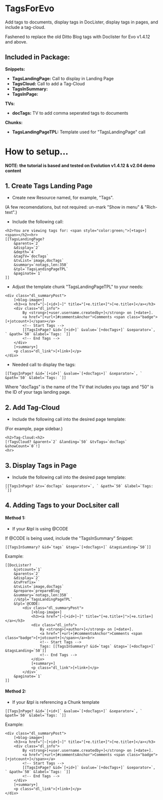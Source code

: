 # TagsForEvo
Add tags to documents, display tags in DocLister, display tags in pages, and include a tag-cloud.

Fashened to replace the old Ditto Blog tags with Doclister for Evo v1.4.12 and above.


## Included in Package:
**Snippets:** 
* **TagsLandingPage:** Call to display in Landing Page
* **TagsCloud:** Call to add a Tag-Cloud
* **TagsInSummary:** 
* **TagsInPage:** 

**TVs:** 
* **docTags:** TV to add comma seperated tags to documents

**Chunks:** 
* **TagsLandingPageTPL:** Template used for "TagsLandingPage" call


# How to setup...

#### NOTE: the tutorial is based and tested on Evolution v1.4.12 & v2.04 demo content

## 1. Create Tags Landing Page

* Create new Resource named, for example, "Tags".

(A few recomendations, but not required: un-mark "Show in menu" & "Rich-text".)

* Include the following call:

```
<h2>You are viewing tags for: <span style="color:green;">[+tags+]<span></h2><hr>
[[TagsLandingPage?
	&parents=`2`
	&display=`2`
	&depth=`4`
	&tagTV=`docTags`
	&tvList=`image,docTags`
	&summary=`notags,len:350`
	&tpl=`TagsLandingPageTPL`
	&paginate=`1`
]]
```

* Adjust the template chunk "TagsLandingPageTPL" to your needs:

```
<div class="dl_summaryPost">
	[+blog-image+]	
	<h3><a href="[~[+id+]~]" title="[+e.title+]">[+e.title+]</a></h3>
	<div class="dl_info">
		By <strong>[+user.username.createdby+]</strong> on [+date+].
		<a href="[+url+]#commentsAnchor">Comments <span class="badge">[+jotcount+]</span></a>
		<!-- Start Tags -->
		[[TagsInPage? &id=`[+id+]` &value=`[+docTags+]` &separator=`, ` &path=`50` &label=`Tags: `]]
		<!-- End Tags -->
	</div>
	[+summary+]
	<p class="dl_link">[+link+]</p>
</div>
```

* Needed call to display the tags:

```
[[TagsInPage? &id=`[+id+]` &value=`[+docTags+]` &separator=`, ` &path=`50` &label=`Tags: `]]
```

Where "docTags" is the name of the TV that includes you tags and "50" is the ID of your tags landing page.



## 2. Add Tag-Cloud

* Include the following call into the desired page template:

(For example, page sidebar.)

```
<h2>Tag-Cloud:<h2>
[!TagsCloud? &parent=`2` &landing=`50` &tvTags=`docTags` &showCount=`0`!]
<hr>
```

## 3. Display Tags in Page

* Include the following call into the desired page template:

```
[[TagsInPage? &tv=`docTags` &separator=`, ` &path=`50` &label=`Tags: `]]
```

## 4. Adding Tags to your DocLsiter call

#### Method 1:

* If your &tpl is using @CODE

If @CODE is being used, include the "TagsInSummary" Snippet:

```
[[TagsInSummary? &id=`tags` &tags=`[+docTags+]` &tagsLanding=`50`]]
```

Example:
```
[[DocLister? 
	&jotcount=`1`
	&parents=`2` 
	&display=`2`
	&tvPrefix=``
	&tvList=`image,docTags`
	&prepare=`prepareBlog`
	&summary=`notags,len:350` 
	//&tpl=`TagsLandingPageTPL`
	&tpl=`@CODE:
		<div class="dl_summaryPost">
			[+blog-image+]	
			<h3><a href="[~[+id+]~]" title="[+e.title+]">[+e.title+]</a></h3>
			<div class="dl_info">
				By <strong>[+author+]</strong> on [+date+].
				<a href="[+url+]#commentsAnchor">Comments <span class="badge">[+jotcount+]</span></a><br>
				<!-- Start Tags -->
				Tags: [[TagsInSummary? &id=`tags` &tags=`[+docTags+]` &tagsLanding=`50`]]
				<!-- End Tags -->
			</div>
			[+summary+]
			<p class="dl_link">[+link+]</p>
		</div>` 
	&paginate=`1` 
]]
```

#### Method 2:

* If your &tpl is referencing a Chunk template

```
[[TagsInPage? &id=`[+id+]` &value=`[+docTags+]` &separator=`, ` &path=`50` &label=`Tags: `]]
```

Example:
```
<div class="dl_summaryPost">
	[+blog-image+]	
	<h3><a href="[~[+id+]~]" title="[+e.title+]">[+e.title+]</a></h3>
	<div class="dl_info">
		By <strong>[+user.username.createdby+]</strong> on [+date+].
		<a href="[+url+]#commentsAnchor">Comments <span class="badge">[+jotcount+]</span></a>
		<!-- Start Tags -->
		[[TagsInPage? &id=`[+id+]` &value=`[+docTags+]` &separator=`, ` &path=`50` &label=`Tags: `]]
		<!-- End Tags -->
	</div>
	[+summary+]
	<p class="dl_link">[+link+]</p>
</div>
```
